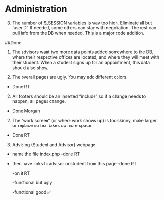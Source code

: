 
# Administration


3. The number of $_SESSION variables is way too high. Eliminate all but ‘userID’. If needed, some others can stay with negotiation. The rest can pull info from the DB when needed. This is a major code addition.

 
      

##Done


1. The advisors want two more data points added somewhere to the DB, where their respective offices are located, and where they will meet with their student. When a student signs up for an appointment, this data should also show.



1. The overall pages are ugly. You may add different colors.

 * Done RT

2. All footers should be an inserted “include” so if a change needs to happen, all pages change.

  * Done Morgan

2. The “work screen” (or where work shows up) is too skinny, make larger or replace so text takes up more space.

 * Done RT
3. Advising (Student and Advisor) webpage 


  * name the file index.php -done RT
  * then have links to advisor or student from this page -done RT
  
	-on it RT

	-functional but ugly

	-functional good &#9989;

